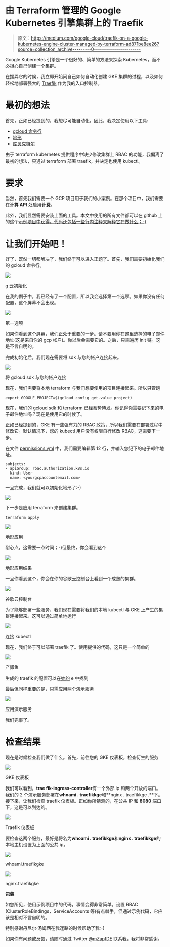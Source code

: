# 由 Terraform 管理的 Google Kubernetes 引擎集群上的 Traefik

> 原文：<https://medium.com/google-cloud/traefik-on-a-google-kubernetes-engine-cluster-managed-by-terraform-ad871be8ee26?source=collection_archive---------0----------------------->

Google Kubernetes 引擎是一个很好的、简单的方法来探索 Kubernetes，而不必担心自己创建一个集群。

在摆弄它的时候，我立即开始问自己如何自动化创建 GKE 集群的过程，以及如何轻松地部署强大的 [Traefik](https://traefik.io/) 作为我的入口控制器。

# 最初的想法

首先，正如已经提到的，我想尽可能自动化。因此，我决定使用以下工具:

*   [gcloud 命令行](https://cloud.google.com/sdk/gcloud/)
*   [地形](https://www.terraform.io/)
*   [库贝克特尔](https://kubernetes.io/docs/reference/kubectl/overview/)

由于 terraform kubernetes 提供程序中缺少修改集群上 RBAC 的功能，我偏离了最初的想法，只通过 terraform 部署 traefik，并决定也使用 kubectl。

# 要求

当然，首先我们需要一个 GCP 项目用于我们的小案例。在那个项目中，我们需要在**计算 API** 处启用**计费**。

此外，我们显然需要安装上面的工具。本文中使用的所有文件都可以在 github 上的这个[示例项目中获得。代码还包括一些行内注释来解释它在做什么；-)](https://github.com/SantoDE/terraform-gcp-kubernetes-traefik)

# 让我们开始吧！

好了，既然一切都解决了，我们终于可以进入正题了。首先，我们需要初始化我们的 gcloud 命令行。

![](img/b8b255697166b1338793da314e2f3f45.png)

g 云初始化

在我的例子中，我已经有了一个配置，所以我会选择第一个选项。如果你没有任何配置，这个屏幕不会出现。

![](img/ea676589ecc9bb0e0369b4abf003969e.png)

第一选项

如果你看到这个屏幕，我们正处于重要的一步。请不要用你在这里选择的电子邮件地址(这是来自你的 gcp 帐户)。你以后会需要它的。之后，只需遍历 init 链。这是不言自明的。

完成初始化后，我们现在需要将 sdk 与您的帐户连接起来。

![](img/9f595cb450254cce80f0ffc6dd613722.png)

将 gcloud sdk 与您的帐户连接

现在，我们需要将本地 terraform 与我们想要使用的项目连接起来。所以只管跑

```
export GOOGLE_PROJECT=$(gcloud config get-value project)
```

现在，我们的 gcloud sdk 和 terraform 已经蓄势待发。你记得你需要记下来的电子邮件地址吗？现在是使用它的时候了。

正如已经提到的，GKE 有一些强有力的 RBAC 政策，所以我们需要在部署过程中修改它。默认情况下，您的 kubectl 用户没有权限自行修改 RBAC，这需要下一步。

在文件 [permissions.yml](https://github.com/SantoDE/terraform-gcp-kubernetes-traefik/blob/master/services/traefik/01_permissions.yml) 中，我们需要编辑第 12 行，并输入您记下的电子邮件地址。

```
subjects:
- apiGroup: rbac.authorization.k8s.io
  kind: User
  name: <yourgcpaccountemail.com>
```

一旦完成，我们就可以初始化地形了:-)

![](img/89a5cc483695a59c51e5ea9fb49a2c79.png)

下一步是应用 terraform 来创建集群。

```
terraform apply
```

![](img/6d8ec8dde462ed2ff84ee96104cf9133.png)

地形应用

耐心点，这需要一点时间；-)但最终，你会看到这个

![](img/4b8b3d8b33a761e849e062cddf0f73d2.png)

地形应用结果

一旦你看到这个，你会在你的谷歌云控制台上看到一个成熟的集群。

![](img/6f350ef800370326897cc30b2edb958d.png)

谷歌云控制台

为了能够部署一些服务，我们现在需要将我们的本地 kubectl 与 GKE 上产生的集群连接起来。这可以通过简单地运行

![](img/6f5d46ad489d4a68ba8fc8126868f2cf.png)

连接 kubectl

现在，我们终于可以部署 traefik 了。使用提供的代码，这只是一个简单的

![](img/70db79abd67f3e43f9cd0d0999cd0991.png)

产卵鱼

生成的 traefik 的配置可以在[她的](https://github.com/SantoDE/terraform-gcp-kubernetes-traefik/blob/master/services/traefik/03_config.yml) e 中找到

最后但同样重要的是，只需应用两个演示服务

![](img/7b4eb7bf3b459db50f5246cb892892bb.png)

应用演示服务

我们完事了。

# 检查结果

现在是时候检查我们做了什么。首先，前往您的 GKE 仪表板，检查衍生的服务

![](img/36d45c5b9b355647b13da46b60a594fb.png)

GKE 仪表板

我们可以看到，**trae fik-ingress-controller**有一个外部 ip 和两个开放的端口。我们的 2 个演示服务部署在**whoami . traefikkge**和**nginx . traefikkge .**下。接下来，让我们检查 traefik 仪表板。正如你所猜测的，在公共 IP 和 **8080** 端口下，这是可以到达的。

![](img/c28e68e86df9790e4f6d0c5d0db9a75f.png)

Traefik 仪表板

要检查这两个服务，最好是将名为**whoami . traefikkge**和**nginx . traefikkge**的本地主机设置为上面的公共 ip。

![](img/ca92d71586ed04ba0587f6200ffab146.png)

whoami.traefikgke

![](img/c6bcd82d44217281ca0d2291aa20e6a0.png)

nginx.traefikgke

**包装**

如您所见，使用示例项目中的代码，事情变得非常简单。设置 RBAC (ClusterRoleBindings，ServiceAccounts 等)有点棘手，但通过示例代码，它应该是相对不言自明的。

特别感谢丹尼尔·汤姆西在我迷路的时候帮助了我:-)

如果你有问题或反馈，请随时通过 Twitter [@mZapfDE](https://twitter.com/mZapfDE) 联系我，我将非常感谢。